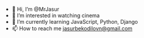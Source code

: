 - 👋 Hi, I’m @MrJasur
- 👀 I’m interested in watching cinema
- 🌱 I’m currently learning JavaScript, Python, Django
- 📫 How to reach me jasurbekodilovn@gmail.com
